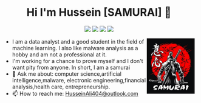 <h1 align="center">Hi I'm Hussein [SAMURAI] 👋</h1>
 <p align="center">
   <a href="https://www.facebook.com/HussainAli404"><img src="https://img.shields.io/badge/facebook-%230177B5?style=flat&logo=facebook&logoColor=white"/></a>
   <a href="https://www.linkedin.com/in/HussainAli404"><img src="https://img.shields.io/badge/linkedin-%230177B5?style=flat&logo=linkedin&logoColor=white"></a>
   <a href="https://www.youtube.com/channel/UCIwDsGip8YANJifcaA_se_w"><img src="https://img.shields.io/badge/youtube-%23FF0000?style=flat&logo=youtube&logoColor=white"/></a>
   <a href="https://www.instagram.com/husseinali404_"><img src="https://img.shields.io/badge/instagram-%23E4415F?style=flat&logo=instagram&logoColor=white"/></a>
 </p>
<img src="https://github.com/HusseinAli404/HusseinAli404/blob/main/icons/samurai.jpg" align="right" width=25% />

 - I am a data analyst and a good student in the field of machine learning. I also like malware analysis as a hobby and am not a professional at it. 
 - I'm working for a chance to prove myself and I don't want pity from anyone. In short, I am a samurai
-   💬 Ask me about: computer science,artificial intelligence,malware, electronic engineering,financial analysis,health care, entrepreneurship.
-   📫 How to reach me: HusseinAli404@outlook.com
